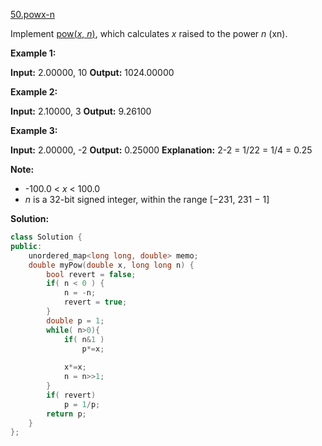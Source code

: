 [50.powx-n](https://leetcode.com/problems/powx-n/)  

Implement [pow(_x_, _n_)](http://www.cplusplus.com/reference/valarray/pow/), which calculates _x_ raised to the power _n_ (xn).

**Example 1:**

**Input:** 2.00000, 10
**Output:** 1024.00000

**Example 2:**

**Input:** 2.10000, 3
**Output:** 9.26100

**Example 3:**

**Input:** 2.00000, -2
**Output:** 0.25000
**Explanation:** 2\-2 = 1/22 = 1/4 = 0.25

**Note:**

*   \-100.0 < _x_ < 100.0
*   _n_ is a 32-bit signed integer, within the range \[−231, 231 − 1\]  



**Solution:**  

```cpp
class Solution {
public:
    unordered_map<long long, double> memo;
    double myPow(double x, long long n) {
        bool revert = false;
        if( n < 0 ) {
            n = -n;
            revert = true;
        }
        double p = 1;
        while( n>0){
            if( n&1 )
                p*=x;
            
            x*=x;
            n = n>>1;
        }
        if( revert)
            p = 1/p;
        return p;
    }
};
```
      